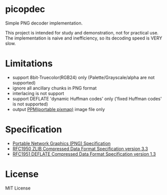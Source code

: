 # picopdec
Simple PNG decoder implementation.

This project is intended for study and demonstration, not for practical use. The implementation is naive and inefficiency, so its decoding speed is VERY slow.


# Limitations
- support 8bit-Truecolor(RGB24) only (Palette/Grayscale/alpha are not supported)
- ignore all ancillary chunks in PNG format
- interlacing is not support
- support DEFLATE 'dynamic Huffman codes' only ('fixed Huffman codes' is not supported)
- output [PPM(portable pixmap)][ppm] image file only

[ppm]: https://en.wikipedia.org/wiki/Netpbm_format


# Specification
- [Portable Network Graphics (PNG) Specification](http://www.w3.org/TR/PNG)
- [RFC1950 ZLIB Compressed Data Format Specification version 3.3](https://www.rfc-editor.org/rfc/rfc1950.html)
- [RFC1951 DEFLATE Compressed Data Format Specification version 1.3](https://www.rfc-editor.org/rfc/rfc1951.html)


# License
MIT License
